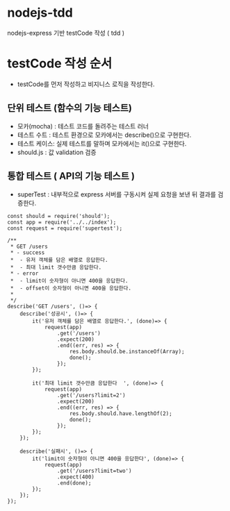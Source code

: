 # nodejs-tdd
nodejs-express 기반 testCode 작성 ( tdd )
# testCode 작성 순서
- testCode를 먼저 작성하고 비지니스 로직을 작성한다.

## 단위 테스트 (함수의 기능 테스트)
- 모카(mocha) : 테스트 코드를 돌려주는 테스트 러너
- 테스트 수트 : 테스트 환경으로 모카에서는 describe()으로 구현한다.
- 테스트 케이스: 실제 테스트를 말하며 모카에서는 it()으로 구현한다.
- should.js : 값 validation 검증

## 통합 테스트 ( API의 기능 테스트 )
- superTest : 내부적으로 express 서버를 구동시켜 실제 요청을 보낸 뒤 결과를 검증한다.

```
const should = require('should');
const app = require('../../index');
const request = require('supertest');

/**
 * GET /users
 * - success
 *  - 유저 객체를 담은 배열로 응답한다.
 *  - 최대 limit 갯수만큼 응답한다.
 * - error 
 *  - limit이 숫자형이 아니면 400을 응답한다.
 *  - offset이 숫자형이 아니면 400을 응답한다.
 *
 */
describe('GET /users', ()=> {
    describe('성공시', ()=> {
        it('유저 객체를 담은 배열로 응답한다.', (done)=> {
            request(app)
                .get('/users')
                .expect(200)
                .end((err, res) => {
                    res.body.should.be.instanceOf(Array);
                    done();
                });
        });

        it('최대 limit 갯수만큼 응답한다  ', (done)=> {
            request(app)
                .get('/users?limit=2')
                .expect(200)
                .end((err, res) => {
                    res.body.should.have.lengthOf(2);
                    done();
                });
        });
    });

    describe('실패시', ()=> {
        it('limit이 숫자형이 아니면 400을 응답한다', (done)=> {
            request(app)
                .get('/users?limit=two')
                .expect(400)
                .end(done);
        });
    });
});

```
